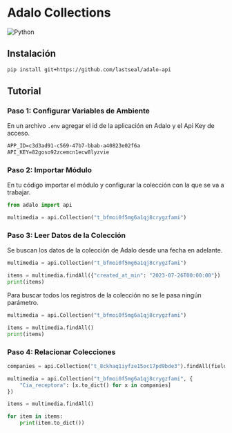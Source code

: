 # Adalo Collections
![Python](https://img.shields.io/badge/python-3670A0?style=for-the-badge&logo=python&logoColor=ffdd54)

## Instalación

```bash
pip install git+https://github.com/lastseal/adalo-api
```

## Tutorial

### Paso 1: Configurar Variables de Ambiente

En un archivo ```.env``` agregar el id de la aplicación en Adalo y el Api Key de acceso.

```txt
APP_ID=c3d3ad91-c569-47b7-bbab-a40823e02f6a
API_KEY=82goso92zcemcn1ecw8lyzvie
```

### Paso 2: Importar Módulo

En tu código importar el módulo y configurar la colección con la que se va a trabajar.

```python
from adalo import api

multimedia = api.Collection("t_bfmoi0f5mg6a1qj8crygzfami")
```

### Paso 3: Leer Datos de la Colección

Se buscan los datos de la colección de Adalo desde una fecha en adelante.

```python
multimedia = api.Collection("t_bfmoi0f5mg6a1qj8crygzfami")

items = multimedia.findAll({"created_at_min": "2023-07-26T00:00:00"})
print(items)
```

Para buscar todos los registros de la colección no se le pasa ningún parámetro.

```python
multimedia = api.Collection("t_bfmoi0f5mg6a1qj8crygzfami")

items = multimedia.findAll()
print(items)
```

### Paso 4: Relacionar Colecciones

```python
companies = api.Collection("t_8ckhaq1iyfze15oc17pd9bde3").findAll(fields=["id", "Nombre"])

multimedia = api.Collection("t_bfmoi0f5mg6a1qj8crygzfami", {
    "Cia_receptora": [x.to_dict() for x in companies]
})

items = multimedia.findAll()

for item in items:
    print(item.to_dict())
